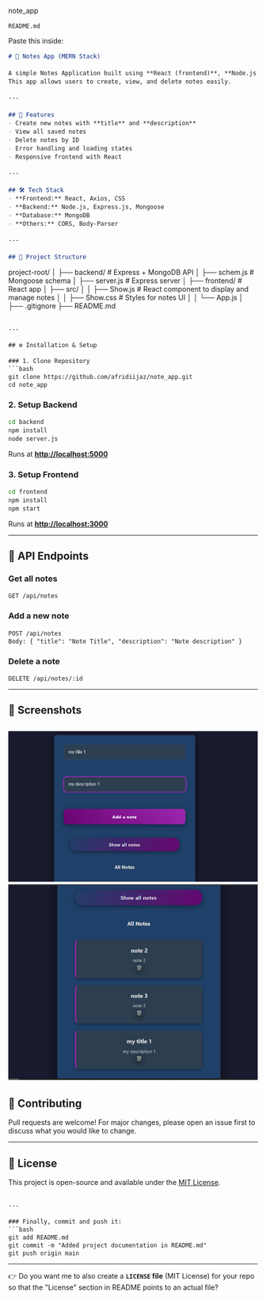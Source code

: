 note_app


```
README.md
```

Paste this inside:

```markdown
# 📝 Notes App (MERN Stack)

A simple Notes Application built using **React (frontend)**, **Node.js + Express (backend)**, and **MongoDB (database)**.  
This app allows users to create, view, and delete notes easily.

---

## 🚀 Features
- Create new notes with **title** and **description**
- View all saved notes
- Delete notes by ID
- Error handling and loading states
- Responsive frontend with React

---

## 🛠️ Tech Stack
- **Frontend:** React, Axios, CSS
- **Backend:** Node.js, Express.js, Mongoose
- **Database:** MongoDB
- **Others:** CORS, Body-Parser

---

## 📂 Project Structure
```

project-root/
│
├── backend/               # Express + MongoDB API
│   ├── schem.js           # Mongoose schema
│   ├── server.js          # Express server
│
├── frontend/              # React app
│   ├── src/
│   │   ├── Show\.js        # React component to display and manage notes
│   │   ├── Show\.css       # Styles for notes UI
│   │   └── App.js
│
├── .gitignore
├── README.md

````

---

## ⚙️ Installation & Setup

### 1. Clone Repository
```bash
git clone https://github.com/afridiijaz/note_app.git
cd note_app
````

### 2. Setup Backend

```bash
cd backend
npm install
node server.js
```

Runs at **[http://localhost:5000](http://localhost:5000)**

### 3. Setup Frontend

```bash
cd frontend
npm install
npm start
```

Runs at **[http://localhost:3000](http://localhost:3000)**

---

## 📡 API Endpoints

### Get all notes

```
GET /api/notes
```

### Add a new note

```
POST /api/notes
Body: { "title": "Note Title", "description": "Note description" }
```

### Delete a note

```
DELETE /api/notes/:id
```

---

## 📸 Screenshots

![alt text](image.png)
![alt text](image-1.png)
---

## 🙌 Contributing

Pull requests are welcome! For major changes, please open an issue first to discuss what you would like to change.

---

## 📄 License

This project is open-source and available under the [MIT License](LICENSE).

````

---

### Finally, commit and push it:
```bash
git add README.md
git commit -m "Added project documentation in README.md"
git push origin main
````

---

👉 Do you want me to also create a **`LICENSE` file** (MIT License) for your repo so that the "License" section in README points to an actual file?

